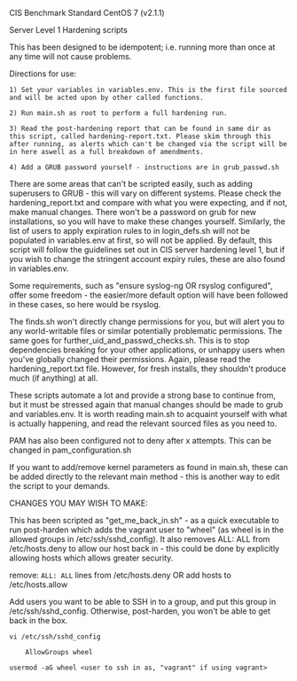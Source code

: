  
 CIS Benchmark Standard CentOS 7 (v2.1.1)

 Server Level 1 Hardening scripts

 This has been designed to be idempotent; i.e. running more than once at any time will not cause problems.

Directions for use:

	1) Set your variables in variables.env. This is the first file sourced and will be acted upon by other called functions.

	2) Run main.sh as root to perform a full hardening run.

	3) Read the post-hardening report that can be found in same dir as this script, called hardening-report.txt. Please skim through this after running, as alerts which can't be changed via the script will be in here aswell as a full breakdown of amendments.

	4) Add a GRUB password yourself - instructions are in grub_passwd.sh

There are some areas that can't be scripted easily, such as adding superusers to GRUB - this will vary on different systems. Please check the hardening_report.txt and compare with what you were expecting, and if not, make manual changes. There won't be a password on grub for new installations, so you will have to make these changes yourself. Similarly, the list of users to apply expiration rules to in login_defs.sh will not be populated in variables.env at first, so will not be applied. By default, this script will follow the guidelines set out in CIS server hardening level 1, but if you wish to change the stringent account expiry rules, these are also found in variables.env.

Some requirements, such as "ensure syslog-ng OR rsyslog configured", offer some freedom - the easier/more default option will have been followed in these cases, so here would be rsyslog.

The finds.sh won't directly change permissions for you, but will alert you to any world-writable files or similar potentially problematic permissions. The same goes for further_uid_and_passwd_checks.sh. This is to stop dependencies breaking for your other applications, or unhappy users when you've globally changed their permissions. Again, please read the hardening_report.txt file. However, for fresh installs, they shouldn't produce much (if anything) at all.

These scripts automate a lot and provide a strong base to continue from, but it must be stressed again that manual changes should be made to grub and variables.env. It is worth reading main.sh to acquaint yourself with what is actually happening, and read the relevant sourced files as you need to.

PAM has also been configured not to deny after x attempts. This can be changed in pam_configuration.sh

If you want to add/remove kernel parameters as found in main.sh, these can be added directly to the relevant main method - this is another way to edit the script to your demands.

CHANGES YOU MAY WISH TO MAKE:

This has been scripted as "get_me_back_in.sh" - as a quick executable to run post-harden which adds the vagrant user to "wheel" (as wheel is in the allowed groups in /etc/ssh/sshd_config). It also removes ALL: ALL from /etc/hosts.deny to allow our host back in - this could be done by explicitly allowing hosts which allows greater security.

remove:
``` ALL: ALL ```
 lines from /etc/hosts.deny OR add hosts to /etc/hosts.allow

Add users you want to be able to SSH in to a group, and put this group in /etc/ssh/sshd_config. Otherwise, post-harden, you won't be able to get back in the box.

``` 
vi /etc/ssh/sshd_config

	AllowGroups wheel

usermod -aG wheel <user to ssh in as, "vagrant" if using vagrant>
```
